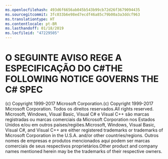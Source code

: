 ```yaml
---
ms.openlocfilehash: 493d6f6656ab045b543b99cb72d26f3679094435
ms.sourcegitcommit: 3fc033b6e98ed7ecdf46a85c79b00a3a3ddcf963
ms.translationtype: HT
ms.contentlocale: pt-BR
ms.lasthandoff: 01/18/2019
ms.locfileid: "47229505"
---
```

<a name="the-following-notice-governs-the-c-spec"></a><span data-ttu-id="ddfb7-101">O SEGUINTE AVISO REGE A ESPECIFICAÇÃO DO C#</span><span class="sxs-lookup"><span data-stu-id="ddfb7-101">THE FOLLOWING NOTICE GOVERNS THE C# SPEC</span></span>
=====

<span data-ttu-id="ddfb7-102">(c) Copyright 1999-2017 Microsoft Corporation.</span><span class="sxs-lookup"><span data-stu-id="ddfb7-102">(c) Copyright 1999-2017 Microsoft Corporation.</span></span> <span data-ttu-id="ddfb7-103">Todos os direitos reservados.</span><span class="sxs-lookup"><span data-stu-id="ddfb7-103">All rights reserved.</span></span>
<span data-ttu-id="ddfb7-104">Microsoft, Windows, Visual Basic, Visual C# e Visual C++ são marcas registradas ou marcas comerciais da Microsoft Corporation nos Estados Unidos e/ou em outros países/regiões.</span><span class="sxs-lookup"><span data-stu-id="ddfb7-104">Microsoft, Windows, Visual Basic, Visual C#, and Visual C++ are either registered trademarks or trademarks of Microsoft Corporation in the U.S.A. and/or other countries/regions.</span></span>
<span data-ttu-id="ddfb7-105">Outros nomes de empresas e produtos mencionados aqui podem ser marcas comerciais de seus respectivos proprietários.</span><span class="sxs-lookup"><span data-stu-id="ddfb7-105">Other product and company names mentioned herein may be the trademarks of their respective owners.</span></span>

